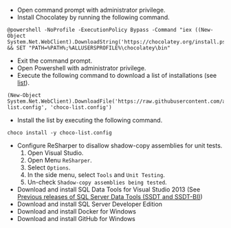 - Open command prompt with administrator privilege.
- Install Chocolatey by running the following command.
```console
@powershell -NoProfile -ExecutionPolicy Bypass -Command "iex ((New-Object System.Net.WebClient).DownloadString('https://chocolatey.org/install.ps1'))" && SET "PATH=%PATH%;%ALLUSERSPROFILE%\chocolatey\bin"
```
- Exit the command prompt.
- Open Powershell with administrator privilege.
- Execute the following command to download a list of installations (see [list](https://github.com/alexhokl/installation/blob/master/choco-list.config)).
```console
(New-Object System.Net.WebClient).DownloadFile('https://raw.githubusercontent.com/alexhokl/installation/master/choco-list.config', 'choco-list.config')
```
- Install the list by executing the following command.
```console
choco install -y choco-list.config
```
- Configure ReSharper to disallow shadow-copy assemblies for unit tests.
  1. Open Visual Studio.
  2. Open Menu `ReSharper`.
  3. Select `Options`.
  4. In the side menu, select `Tools` and `Unit Testing`.
  5. Un-check `Shadow-copy assemblies being tested`.
- Download and install SQL Data Tools for Visual Studio 2013 (See [Previous releases of SQL Server Data Tools (SSDT and SSDT-BI)](https://msdn.microsoft.com/en-us/library/mt674919.aspx))
- Download and install SQL Server Developer Edition
- Download and install Docker for Windows
- Download and install GitHub for Windows
